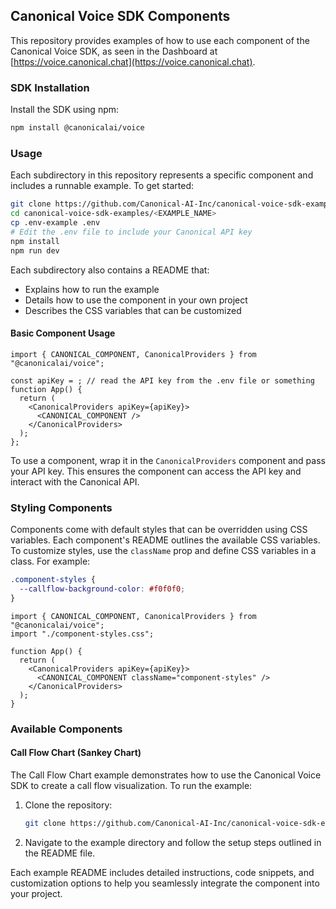 ## Canonical Voice SDK Components

This repository provides examples of how to use each component of the Canonical Voice SDK, as seen in the Dashboard at [https://voice.canonical.chat](https://voice.canonical.chat).

### SDK Installation

Install the SDK using npm:

```bash
npm install @canonicalai/voice
```

### Usage

Each subdirectory in this repository represents a specific component and includes a runnable example. To get started:

```bash
git clone https://github.com/Canonical-AI-Inc/canonical-voice-sdk-examples.git
cd canonical-voice-sdk-examples/<EXAMPLE_NAME>
cp .env-example .env
# Edit the .env file to include your Canonical API key
npm install
npm run dev
```

Each subdirectory also contains a README that:

- Explains how to run the example
- Details how to use the component in your own project
- Describes the CSS variables that can be customized

#### Basic Component Usage

```tsx
import { CANONICAL_COMPONENT, CanonicalProviders } from "@canonicalai/voice";

const apiKey = ; // read the API key from the .env file or something
function App() {
  return (
    <CanonicalProviders apiKey={apiKey}>
      <CANONICAL_COMPONENT />
    </CanonicalProviders>
  );
};
```

To use a component, wrap it in the `CanonicalProviders` component and pass your API key. This ensures the component can access the API key and interact with the Canonical API.

### Styling Components

Components come with default styles that can be overridden using CSS variables. Each component's README outlines the available CSS variables. To customize styles, use the `className` prop and define CSS variables in a class. For example:

```css
.component-styles {
  --callflow-background-color: #f0f0f0;
}
```

```tsx
import { CANONICAL_COMPONENT, CanonicalProviders } from "@canonicalai/voice";
import "./component-styles.css";

function App() {
  return (
    <CanonicalProviders apiKey={apiKey}>
      <CANONICAL_COMPONENT className="component-styles" />
    </CanonicalProviders>
  );
}
```

### Available Components

#### Call Flow Chart (Sankey Chart)

The Call Flow Chart example demonstrates how to use the Canonical Voice SDK to create a call flow visualization. To run the example:

1. Clone the repository:
   ```bash
   git clone https://github.com/Canonical-AI-Inc/canonical-voice-sdk-examples.git
   ```
2. Navigate to the example directory and follow the setup steps outlined in the README file.

Each example README includes detailed instructions, code snippets, and customization options to help you seamlessly integrate the component into your project.
